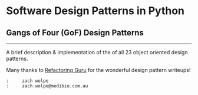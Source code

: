 # Software Design Patterns in Python
## Gangs of Four (GoF) Design Patterns
----

A brief description & implementation of the of all $23$ object oriented design patterns.

Many thanks to [Refactoring Guru](https://refactoring.guru/design-patterns/bridge) for the wonderful design pattern writeups!



```
:     zach wolpe
:     zach.wolpe@medibio.com.au
```
